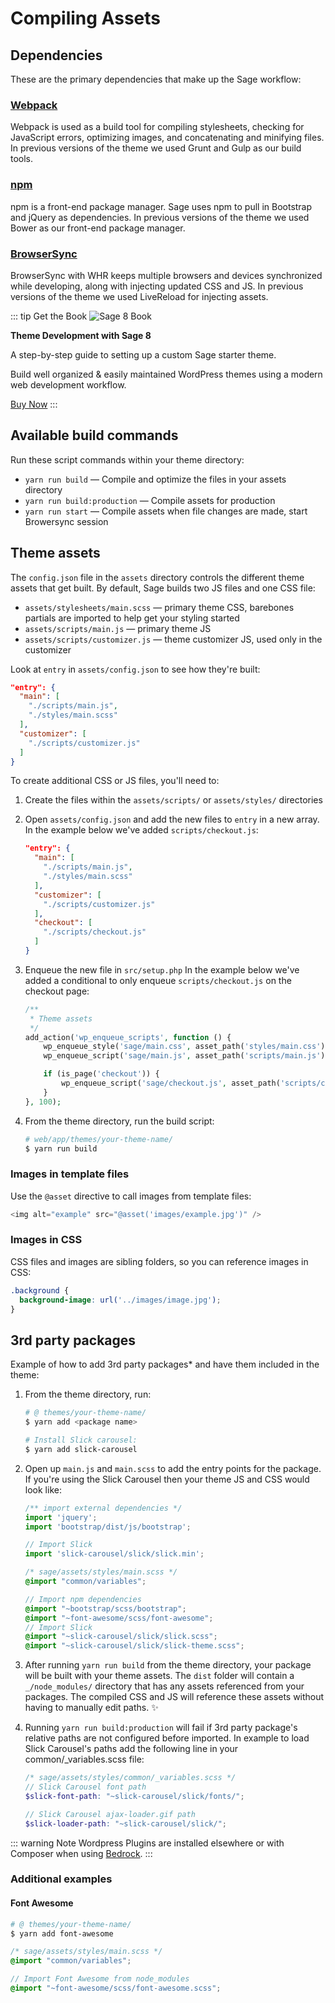 # Compiling Assets

## Dependencies

These are the primary dependencies that make up the Sage workflow:

### [Webpack](https://webpack.github.io/)

Webpack is used as a build tool for compiling stylesheets, checking for JavaScript errors, optimizing images, and concatenating and minifying files. In previous versions of the theme we used Grunt and Gulp as our build tools.

### [npm](https://www.npmjs.com/)

npm is a front-end package manager. Sage uses npm to pull in Bootstrap and jQuery as dependencies. In previous versions of the theme we used Bower as our front-end package manager.

### [BrowserSync](http://www.browsersync.io) 

BrowserSync with WHR keeps multiple browsers and devices synchronized while developing, along with injecting updated CSS and JS. In previous versions of the theme we used LiveReload for injecting assets.

::: tip Get the Book
![Sage 8 Book](https://cdn.roots.io/app/uploads/theme-development-with-sage-third-edition-cover.png)

**Theme Development with Sage 8**

A step-by-step guide to setting up a custom Sage starter theme. 

Build well organized &amp; easily maintained WordPress themes using a modern web development workflow.

[Buy Now](https://roots.io/books/theme-development-with-sage/)
:::

## Available build commands

Run these script commands within your theme directory:

- `yarn run build` — Compile and optimize the files in your assets directory
- `yarn run build:production` — Compile assets for production
- `yarn run start` — Compile assets when file changes are made, start Browersync session

## Theme assets

The `config.json` file in the `assets` directory controls the different theme assets that get built. By default, Sage builds two JS files and one CSS file:

- `assets/stylesheets/main.scss` — primary theme CSS, barebones partials are imported to help get your styling started
- `assets/scripts/main.js` — primary theme JS
- `assets/scripts/customizer.js` — theme customizer JS, used only in the customizer

Look at `entry` in `assets/config.json` to see how they're built:

```json
"entry": {
  "main": [
    "./scripts/main.js",
    "./styles/main.scss"
  ],
  "customizer": [
    "./scripts/customizer.js"
  ]
}
```

To create additional CSS or JS files, you'll need to:

1. Create the files within the `assets/scripts/` or `assets/styles/` directories

2. Open `assets/config.json` and add the new files to `entry` in a new array. In the example below we've added `scripts/checkout.js`:

    ```json
    "entry": {
      "main": [
        "./scripts/main.js",
        "./styles/main.scss"
      ],
      "customizer": [
        "./scripts/customizer.js"
      ],
      "checkout": [
        "./scripts/checkout.js"
      ]
    }
    ```

3. Enqueue the new file in `src/setup.php` In the example below we've added a conditional to only enqueue `scripts/checkout.js` on the checkout page:

    ```php
    /**
     * Theme assets
     */
    add_action('wp_enqueue_scripts', function () {
        wp_enqueue_style('sage/main.css', asset_path('styles/main.css'), false, null);
        wp_enqueue_script('sage/main.js', asset_path('scripts/main.js'), ['jquery'], null, true);

        if (is_page('checkout')) {
            wp_enqueue_script('sage/checkout.js', asset_path('scripts/checkout.js'), ['jquery'], null, true);
        }
    }, 100);
    ```

4. From the theme directory, run the build script:

    ```bash
    # web/app/themes/your-theme-name/
    $ yarn run build
    ```

### Images in template files

Use the `@asset` directive to call images from template files:

```php
<img alt="example" src="@asset('images/example.jpg')" />
```

### Images in CSS
CSS files and images are sibling folders, so you can reference images in CSS:
```css
.background {
  background-image: url('../images/image.jpg');
}
```

## 3rd party packages

Example of how to add 3rd party packages* and have them included in the theme:

1. From the theme directory, run:

    ```bash
    # @ themes/your-theme-name/
    $ yarn add <package name>

    # Install Slick carousel:
    $ yarn add slick-carousel
    ```

2. Open up `main.js` and `main.scss` to add the entry points for the package. If you're using the Slick Carousel then your theme JS and CSS would look like:

    ```js
    /** import external dependencies */
    import 'jquery';
    import 'bootstrap/dist/js/bootstrap';

    // Import Slick
    import 'slick-carousel/slick/slick.min';
    ```

    ```scss
    /* sage/assets/styles/main.scss */
    @import "common/variables";

    // Import npm dependencies
    @import "~bootstrap/scss/bootstrap";
    @import "~font-awesome/scss/font-awesome";
    // Import Slick
    @import "~slick-carousel/slick/slick.scss";
    @import "~slick-carousel/slick/slick-theme.scss";
    ```

3. After running `yarn run build` from the theme directory, your package will be built with your theme assets. The `dist` folder will contain a `_/node_modules/` directory that has any assets referenced from your packages. The compiled CSS and JS will reference these assets without having to manually edit paths. ✨

4. Running `yarn run build:production` will fail if 3rd party package's relative paths are not configured before imported. In example to load Slick Carousel's paths add the following line in your common/_variables.scss file:

    ```scss
    /* sage/assets/styles/common/_variables.scss */
    // Slick Carousel font path
    $slick-font-path: "~slick-carousel/slick/fonts/";

    // Slick Carousel ajax-loader.gif path
    $slick-loader-path: "~slick-carousel/slick/";
    ```

::: warning Note
Wordpress Plugins are installed elsewhere or with Composer when using [Bedrock](../../bedrock/master/composer.md).
:::

### Additional examples

#### Font Awesome

```bash
# @ themes/your-theme-name/
$ yarn add font-awesome
```

```scss
/* sage/assets/styles/main.scss */
@import "common/variables";

// Import Font Awesome from node_modules
@import "~font-awesome/scss/font-awesome.scss";
```
